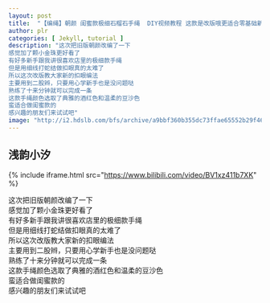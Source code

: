 ```yaml
---
layout: post
title:  "【编绳】朝颜 闺蜜款极细石榴石手绳  DIY视频教程 这款是改版哦更适合零基础新手制作"
author: plr
categories: [ Jekyll, tutorial ]
description: "这次把旧版朝颜改编了一下
感觉加了颗小金珠更好看了
有好多新手跟我讲很喜欢店里的极细款手绳
但是用细线打蛇结做扣眼真的太难了
所以这次改版教大家新的扣眼编法
主要用到二股辫，只要用心学新手也是没问题哒
熟练了十来分钟就可以完成一条
这款手绳颜色选取了典雅的酒红色和温柔的豆沙色
蛮适合做闺蜜款的
感兴趣的朋友们来试试吧"
image: "http://i2.hdslb.com/bfs/archive/a9bbf360b355dc73ffae65552b29f4669ed5d7a4.jpg"
---
```

## 浅韵小汐

{% include iframe.html src="https://www.bilibili.com/video/BV1xz411b7XK" %}

这次把旧版朝颜改编了一下<br>感觉加了颗小金珠更好看了<br>有好多新手跟我讲很喜欢店里的极细款手绳<br>但是用细线打蛇结做扣眼真的太难了<br>所以这次改版教大家新的扣眼编法<br>主要用到二股辫，只要用心学新手也是没问题哒<br>熟练了十来分钟就可以完成一条<br>这款手绳颜色选取了典雅的酒红色和温柔的豆沙色<br>蛮适合做闺蜜款的<br>感兴趣的朋友们来试试吧

